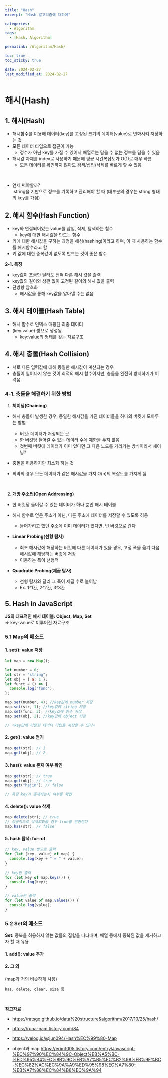 ```yaml
---
title: "Hash"
excerpt: "Hash 알고리즘에 대하여"

categories:
  - Algorithm
tags:
  - [Hash, Algorithm]

permalink: /Algorithm/Hash/

toc: true
toc_sticky: true

date: 2024-02-27
last_modified_at: 2024-02-27
---
```


# 해시(Hash)

## 1. 해시(Hash)

- 해시함수를 이용해 데이터(key)를 고정된 크기의 데이터(value)로 변화시켜 저장하는 것
- 모든 데이터 타입으로 접근이 가능
  - 정수가 아닌 key를 가질 수 있어서 배열로는 담을 수 없는 정보를 담을 수 있음
- 해시값 자체를 index로 사용하기 때문에 평균 시간복잡도가 O(1)로 매우 빠름
  - 모든 데이터를 확인하지 않아도 검색/삽입/삭제를 빠르게 할 수 있음

</br>

- 언제 써야할까?
  </br>
  :string을 기반으로 정보를 기록하고 관리해야 할 때 (대부분의 경우는 string 형태의 key를 가짐)

## 2. 해시 함수(Hash Function)

- key와 연결되어있는 value를 삽입, 삭제, 탐색하는 함수
  - key에 대한 해시값을 만드는 함수
- 키에 대한 해시값을 구하는 과정을 해싱(hashing)이라고 하며, 이 때 사용하는 함수를 해시함수라고 함
- 키 값에 대한 중복값이 없도록 만드는 것이 좋은 함수

**2-1. 특징**

- key값이 조금만 달라도 전혀 다른 해시 값을 출력
- key값의 길이와 상관 없이 고정된 길이의 해시 값을 출력
- 단방향 암호화
  - 해시값을 통해 key값을 알아낼 수는 없음

## 3. 해시 테이블(Hash Table)

- 해시 함수로 인덱스 매핑된 최종 데이터
- (key:value) 쌍으로 생성됨
  - key:value의 형태를 갖는 자료구조

## 4. 해시 충돌(Hash Collision)

- 서로 다른 입력값에 대해 동일한 해시값이 계산되는 경우
- 충돌이 일어나지 않는 것이 최적의 해시 함수이지만, 충돌을 완전히 방지하기가 어려움

### 4-1. 충돌을 해결하기 위한 방법

1. **체이닝(Chaining)**

- 해시 충돌이 발생한 경우, 동일한 해시값을 가진 데이터들을 하나의 버킷에 모아두는 방법

  - 버킷: 데이터가 저장되는 곳
  - 한 버킷당 들어갈 수 있는 데이터 수에 제한을 두지 않음
  - 첫번째 버킷에 데이터가 이미 있다면 그 다음 노드를 가리키는 방식이라서 체이닝?

- 충돌을 허용하지만 최소화 하는 것
- 최악의 경우 모든 데이터가 같은 해시값을 가져 O(n)의 복잡도를 가지게 됨

</br>

2. **개방 주소법(Open Addressing)**

- 한 버킷당 들어갈 수 있는 데이터가 하나 뿐인 해시 테이블
- 해시 함수로 얻은 주소가 아닌, 다른 주소에 데이터를 저장할 수 있도록 허용

  - 들어가려고 했던 주소에 이미 데이터가 있다면, 빈 버킷으로 간다

- **Linear Probing(선형 탐사)**
  - 최초 해시값에 해당하는 버킷에 다른 데이터가 있을 경우, 고정 폭을 옮겨 다음 해시값에 해당하는 버킷에 저장
  - 이동하는 폭이 선형적
- **Quadratic Probing(제곱 탐사)**
  - 선형 탐사와 달리 그 폭이 제곱 수로 늘어남
  - Ex. 1^1칸, 2^2칸, 3^3칸

## 5. Hash in JavaScript

**JS의 대표적인 해시 테이블: Object, Map, Set**
</br>
=> key-value로 이루어진 자료구조

### 5.1 Map의 메소드

#### 1. **set(): value 저장**

```js
let map = new Map();

let number = 0;
let str = "string";
let obj = { a: 1 };
let funct = () => {
  console.log("func");
};

map.set(number, 4); //key값에 number 저장
map.set(str, 1); //key값에 string 저장
map.set(func, 3); //key값에 함수 저장
map.set(obj, 2); //key값에 object 저장

// ⭐️key값에 다양한 데이터 타입을 저장할 수 있다⭐️
```

#### 2. **get(): value 얻기**

```js
map.get(str); // 1
map.get(obj); // 2
```

#### 3. **has(): value 존재 여부 확인**

```js
map.get(str); // true
map.get(obj); // true
map.get("hajin"); // false

// 특정 key가 존재하는지 여부를 확인
```

#### 4. **delete(): value 삭제**

```js
map.delete(str); // true
// 성공적으로 삭제되었을 경우 true를 반환한다
map.has(str); // false
```

#### 5. hash 탐색: for~of

```js
// key, value 쌍으로 출력
for (let [key, value] of map) {
  console.log(key + " = " + value);
}

// key만 출력
for (let key of map.keys()) {
  console.log(key);
}

// value만 출력
for (let value of map.values()) {
  console.log(value);
}
```

### 5.2 Set의 메소드

**Set:** 중복을 허용하지 않는 값들의 집합을 나타내며, 배열 등에서 중복된 값을 제거하고자 할 때 유용

#### 1. **add(): value 추가**

#### 2. 그 외

(map과 거의 비슷하게 사용)

    has, delete, clear, size 등

<br/>

**참고자료**

- https://ratsgo.github.io/data%20structure&algorithm/2017/10/25/hash/

- https://runa-nam.tistory.com/84

- https://velog.io/@jun094/Hash%EC%99%80-Map

- object와 map
  https://erim1005.tistory.com/entry/Javascript-%EC%97%90%EC%84%9C-Object%EB%A5%BC-%ED%95%B4%EC%8B%9C%EB%A7%B5%EC%B2%98%EB%9F%BC-%EC%82%AC%EC%9A%A9%ED%95%98%EC%A7%80-%EB%A7%88%EC%84%B8%EC%9A%94
